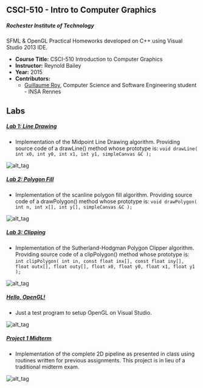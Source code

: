 CSCI-510 - Intro to Computer Graphics
--------

##### Rochester Institute of Technology
SFML & OpenGL Practical Homeworks developed on C++ using Visual Studio 2013 IDE.

* **Course Title:** CSCI-510 Introduction to Computer Graphics
* **Instructor:** Reynold Bailey
* **Year:** 2015
* **Contributors:**
  * <a href="https://github.com/guroy">Guillaume Roy</a>, Computer Science and Software Engineering student - INSA Rennes

Labs
----
##### <a href="https://github.com/guroy/CSCI-510/tree/master/Lab%201%20-%20Line%20Drawing">Lab 1: Line Drawing</a>
* Implementation of the Midpoint Line Drawing algorithm. Providing source code of a drawLine() method whose prototype is:
```void drawLine( int x0, int y0, int x1, int y1, simpleCanvas &C );```

![alt_tag](http://nodim.fr/host/course/cg/lab1.png)

##### <a href="https://github.com/guroy/CSCI-510/tree/master/Lab%202%20-%20Polygon%20Fill">Lab 2: Polygon Fill</a>
* Implementation of the scanline polygon fill algorithm. Providing source code of a drawPolygon() method whose prototype is:
```void drawPolygon( int n, int x[], int y[], simpleCanvas &C );```

![alt_tag](http://nodim.fr/host/course/cg/lab2.png)

##### <a href="https://github.com/guroy/CSCI-510/tree/master/Lab%203%20-%20Clipping">Lab 3: Clipping</a>
* Implementation of the Sutherland-Hodgman Polygon Clipper algorithm. Providing source code of a clipPolygon() method whose prototype is:
```int clipPolygon( int in, const float inx[], const float iny[], float outx[], float outy[], float x0, float y0, float x1, float y1 );```

![alt_tag](http://nodim.fr/host/course/cg/lab3.png)

##### <a href="https://github.com/guroy/CSCI-510/tree/master/Hello,%20OpenGL!">Hello, OpenGL!</a>
* Just a test program to setup OpenGL on Visual Studio. 

![alt_tag](http://nodim.fr/host/course/cg/hello.png)

##### <a href="https://github.com/guroy/CSCI-510/tree/master/Project%201%20Midterm">Project 1 Midterm</a>
* Implementation of the complete 2D pipeline as presented in class using routines written for previous assignments. This project is in lieu of a traditional midterm exam. 

![alt_tag](http://mycenes.m.y.pic.centerblog.net/s41qlzky.gif)
